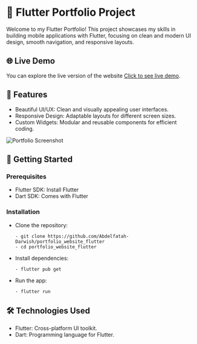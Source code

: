 # 📱 Flutter Portfolio Project

Welcome to my Flutter Portfolio! This project showcases my skills in building mobile applications with Flutter, focusing on clean and modern UI design, smooth navigation, and responsive layouts.

## 🌐 Live Demo

You can explore the live version of the website [Click to see live demo](https://abdelfatah-darwish.github.io/).

## 📝 Features

- Beautiful UI/UX: Clean and visually appealing user interfaces.
- Responsive Design: Adaptable layouts for different screen sizes.
- Custom Widgets: Modular and reusable components for efficient coding.

![Portfolio Screenshot](https://github.com/user-attachments/assets/d1437879-c2b2-4f7b-9960-753b3d5510da)

## 🚀 Getting Started

### Prerequisites

- Flutter SDK: Install Flutter
- Dart SDK: Comes with Flutter

### Installation

- Clone the repository:

   ```
  - git clone https://github.com/Abdelfatah-Darwish/portfolio_website_flutter
  - cd portfolio_website_flutter
   ```

- Install dependencies:

   ```
   - flutter pub get
   ```  

- Run the app:

   ```
   - flutter run
   ```

## 🛠️ Technologies Used

- Flutter: Cross-platform UI toolkit.
- Dart: Programming language for Flutter.
